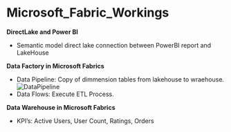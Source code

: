 # Microsoft_Fabric_Workings

**DirectLake and Power BI**
- Semantic model direct lake connection between PowerBI report and LakeHouse
  
**Data Factory in Microsoft Fabrics**
- Data Pipeline: Copy of dimmension tables from lakehouse to wraehouse.
![DataPipeline](https://github.com/user-attachments/assets/22ce23b6-5732-4569-8df8-d071eb4c67d6)
- Data Flows: Execute ETL Process.

**Data Warehouse in Microsoft Fabrics**
- KPI’s: Active Users, User Count, Ratings, Orders
